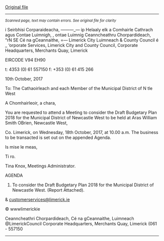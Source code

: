[Original file](https://www.limerick.ie/sites/default/files/media/documents/2017-10/Agenda%20-%20Draft%20Budgetary%20Plan%202018%20for%20Municipal%20District%20of%20Newcastle%20West%20-%2018th%20October%202017.pdf)

---
*<small>Scanned page, text may contain errors. See original file for clarity</small>*  

i Seirbhisi Corparaideacha,
_——_—_— ip Helaaly elk a Comhairle Cathrach agus Contae Luimnigh,
, ontae Luimnig Ceanncheathru Chorpardideach,
“rN SE Cé na gCeannaithe,
=— Limerick City Luimneach
& County Council é _
‘orporate Services,
Limerick City and County Council,
Corporate Headquarters,
Merchants Quay,
Limerick

EIRCODE V94 EH90

t: 4353 (0) 61 557150
f: +353 (0) 61 415 266

10th October, 2017

To: The Cathaoirleach and each Member of the Municipal
District of N tle West

A Chomhairleoir, a chara,

You are requested to attend a Meeting to consider the Draft Budgetary Plan 2018 for the
Municipal District of Newcastle West to be held at Aras William Smith OBrien, Newcastle West,

Co. Limerick, on Wednesday, 18th October, 2017, at 10.00 a.m. The business to be
transacted is set out on the appended Agenda.

Is mise le meas,

Ti ro.

Tina Knox,
Meetings Administrator.

AGENDA

1. To consider the Draft Budgetary Plan 2018 for the Municipal District of Newcastle West.
(Report Attached).

& customerservices@limerick.ie

© wwwlimerickie

Ceanncheathri Chorpardideach, Cé na gCeannaithe, Luimneach @LimerickCouncil
Corporate Headquarters, Merchants Quay, Limerick (061 - 557150


---
